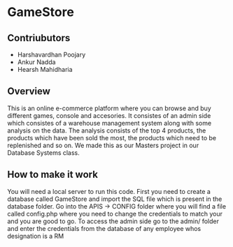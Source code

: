 # GameStore
## Contriubutors
- Harshavardhan Poojary
- Ankur Nadda
- Hearsh Mahidharia

## Overview
This is an online e-commerce platform where you can browse and buy different games, console and accesories. 
It consistes of an admin side which consistes of a warehouse management system along with some analysis on the data. The analysis consists of the top 4 products, the products which have been sold the most, the products which need to be replenished and so on.
We made this as our Masters project in our Database Systems class.

## How to make it work
You will need a local server to run this code.
First you need to create a database called GameStore and import the SQL file which is present in the database folder.
Go into the APIS -> CONFIG folder where you will find a file called config.php where you need to change the credentials to match your and you are good to go.
To access the admin side go to the admin/ folder and enter the credentials from the database of any employee whos designation is a RM
